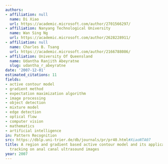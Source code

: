 ```yaml
---
authors:
- affiliation: null
  name: Di Xiao
  url: https://academic.microsoft.com/author/2701566297/
- affiliation: Nanyang Technological University
  name: Wan Sing Ng
  url: https://academic.microsoft.com/author/2628228911/
- affiliation: null
  name: Charles B. Tsang
  url: https://academic.microsoft.com/author/2166788086/
- affiliation: University Of Queensland
  name: Udantha Ranjith Abeyratne
  slug: udantha_r_abeyratne
date: '2007-12-01'
estimated_citations: 11
fields:
- active contour model
- gradient method
- expectation maximization algorithm
- image processing
- object detection
- mixture model
- edge detection
- optical flow
- computer vision
- mathematics
- artificial intelligence
in: Pattern Recognition
src: https://dblp.uni-trier.de/db/journals/pr/pr40.html#XiaoNTA07
title: A region and gradient based active contour model and its application in boundary
  tracking on anal canal ultrasound images
year: 2007
---
```

